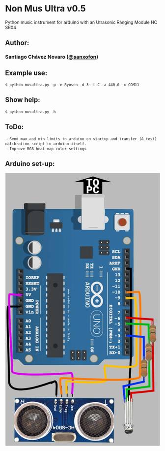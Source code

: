 # Non Mus Ultra v0.5

Python music instrument for arduino with an Utrasonic Ranging Module HC SR04

## Author:

### Santiago Chávez Novaro ([@sanxofon](https://twitter.com/sanxofon))

## Example use:

	$ python musultra.py -p -e Ryosen -d 3 -t C -a 440.0 -x COM11

## Show help:

	$ python musultra.py -h

## ToDo:

	- Send max and min limits to arduino on startup and transfer (& test) calibration script to arduino itself.
	- Improve RGB heat-map color settings

## Arduino set-up:

![circuito](circuito.png)
